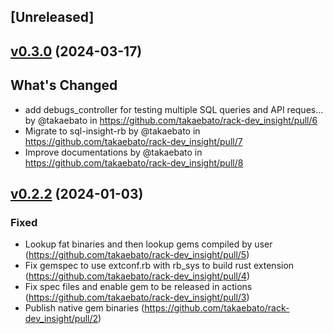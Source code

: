 ## [Unreleased]

## [v0.3.0](https://github.com/takaebato/rack-dev_insight/tree/v0.3.0) (2024-03-17)

## What's Changed

- add debugs_controller for testing multiple SQL queries and API reques… by @takaebato in https://github.com/takaebato/rack-dev_insight/pull/6
- Migrate to sql-insight-rb by @takaebato in https://github.com/takaebato/rack-dev_insight/pull/7
- Improve documentations by @takaebato in https://github.com/takaebato/rack-dev_insight/pull/8

## [v0.2.2](https://github.com/takaebato/rack-dev_insight/tree/v0.2.2) (2024-01-03)

### Fixed

- Lookup fat binaries and then lookup gems compiled by user (https://github.com/takaebato/rack-dev_insight/pull/5)
- Fix gemspec to use extconf.rb with rb_sys to build rust extension (https://github.com/takaebato/rack-dev_insight/pull/4)
- Fix spec files and enable gem to be released in actions (https://github.com/takaebato/rack-dev_insight/pull/3)
- Publish native gem binaries (https://github.com/takaebato/rack-dev_insight/pull/2)
